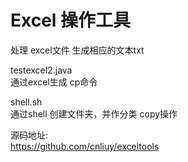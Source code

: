 # Excel 操作工具

处理 excel文件 生成相应的文本txt  

testexcel2.java  
    通过excel生成 cp命令  

shell.sh  
    通过shell 创建文件夹，并作分类 copy操作  
    
源码地址:      
	https://github.com/cnliuy/exceltools  